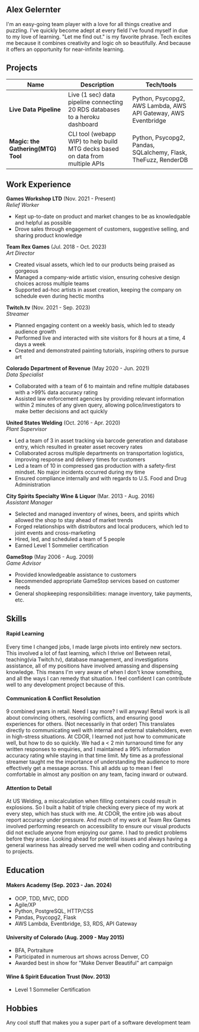 ## Alex Gelernter

I'm an easy-going team player with a love for all things creative and puzzling. I've quickly become adept at every field I've found myself in due to my love of learning. "Let me find out." is my favorite phrase. Tech excites me because it combines creativity and logic oh so beautifully. And because it offers an opportunity for near-infinite learning.

## Projects

| Name                               | Description                                                                    | Tech/tools                                                     |
| ---------------------------------- | ------------------------------------------------------------------------------ | -------------------------------------------------------------- |
| **Live Data Pipeline**             | Live (1 sec) data pipeline connecting 20 RDS databases to a heroku dashboard   | Python, Psycopg2, AWS Lambda, AWS API Gateway, AWS Eventbridge |
| **Magic: the Gathering(MTG) Tool** | CLI tool (webapp WIP) to help build MTG decks based on data from multiple APIs | Python, Psycopg2, Pandas, SQLalchemy, Flask, TheFuzz, RenderDB |

## Work Experience

**Games Workshop LTD** (Nov. 2021 - Present)  
_Relief Worker_

- Kept up-to-date on product and market changes to be as knowledgable and helpful as possible
- Drove sales through engagement of customers, suggestive selling, and sharing product knowledge

**Team Rex Games** (Jul. 2018 - Oct. 2023)  
_Art Director_

- Created visual assets, which led to our products being praised as gorgeous
- Managed a company-wide artistic vision, ensuring cohesive design choices across multiple teams
- Supported ad-hoc artists in asset creation, keeping the company on schedule even during hectic months

**Twitch.tv** (Nov. 2021 - Sep. 2023)  
_Streamer_

- Planned engaging content on a weekly basis, which led to steady audience growth
- Performed live and interacted with site visitors for 8 hours at a time, 4 days a week
- Created and demonstrated painting tutorials, inspiring others to pursue art

**Colorado Department of Revenue** (May 2020 - Jun. 2021)  
_Data Specialist_

- Collaborated with a team of 6 to maintain and refine multiple databases with a >99% data accuracy rating
- Assisted law enforcement agencies by providing relevant information within 2 minutes of any given query, allowing police/investigators to make better decisions and act quickly

**United States Welding** (Oct. 2016 - Apr. 2020)  
_Plant Supervisor_

- Led a team of 3 in asset tracking via barcode generation and database entry, which resulted in greater asset recovery rates
- Collaborated across multiple departments on transportation logistics, improving response and delivery times for customers
- Led a team of 10 in compressed gas production with a safety-first mindset. No major incidents occurred during my time
- Ensured compliance internally and with regards to U.S. Food and Drug Administration

**City Spirits Specialty Wine & Liquor** (Mar. 2013 - Aug. 2016)  
_Assistant Manager_

- Selected and managed inventory of wines, beers, and spirits which allowed the shop to stay ahead of market trends
- Forged relationships with distributors and local producers, which led to joint events and cross-marketing
- Hired, led, and scheduled a team of 5 people
- Earned Level 1 Sommelier certification

**GameStop** (May 2006 - Aug. 2009)  
_Game Advisor_

- Provided knowledgeable assistance to customers
- Recommended appropriate GameStop services based on customer needs
- General shopkeeping responsibilities: manage inventory, take payments, etc.

## Skills

#### Rapid Learning

Every time I changed jobs, I made large pivots into entirely new sectors. This involved a lot of fast learning, which I thrive on! Between retail, teaching(via Twitch.tv), database management, and investigations assistance, all of my positions have involved amassing and dispensing knowledge. This means I'm very aware of when I don't know something, and all the ways I can remedy that situation. I feel confident I can contribute well to any development project because of this.

#### Communication & Conflict Resolution

9 combined years in retail. Need I say more? I will anyway! Retail work is all about convincing others, resolving conflicts, and ensuring good experiences for others. (Not necessarily in that order) This translates directly to communicating well with internal and external stakeholders, even in high-stress situations. At CDOR, I learned not just how to communicate well, but how to do so quickly. We had a < 2 min turnaround time for any written responses to enquiries, and I maintained a 99% information accuracy rating while staying in that time limit. My time as a professional streamer taught me the importance of understanding the audience to more effectively get a message across. This all adds up to mean I feel comfortable in almost any position on any team, facing inward or outward.

#### Attention to Detail

At US Welding, a miscalculation when filling containers could result in explosions. So I built a habit of triple checking every piece of my work at every step, which has stuck with me. At CDOR, the entire job was about report accuracy under pressure. And much of my work at Team Rex Games involved performing research on accessibility to ensure our visual products did not exclude anyone from enjoying our game. I had to predict problems before they arose. Looking ahead for potential issues and always having a general wariness has already served me well when coding and contributing to projects.

## Education

#### Makers Academy (Sep. 2023 - Jan. 2024)

- OOP, TDD, MVC, DDD
- Agile/XP
- Python, PostgreSQL, HTTP/CSS
- Pandas, Psycopg2, Flask
- AWS Lambda, Eventbridge, S3, RDS, API Gateway

#### University of Colorado (Aug. 2009 - May 2015)

- BFA, Portraiture
- Participated in numerous art shows across Denver, CO
- Awarded best in show for "Make Denver Beautiful" art campaign

#### Wine & Spirit Education Trust (Nov. 2013)

- Level 1 Sommelier Certification

## Hobbies

Any cool stuff that makes you a super part of a software development team
